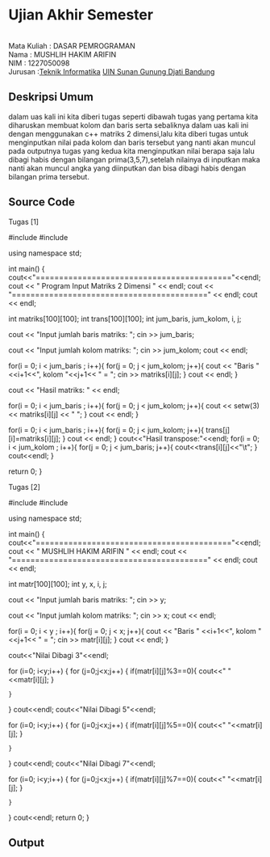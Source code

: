 # Ujian Akhir Semester 
<br>Mata Kuliah 	: DASAR PEMROGRAMAN 
<br> Nama		: MUSHLIH HAKIM ARIFIN
<br>NIM		:	1227050098
<br>Jurusan		:[Teknik Informatika](http://if.uinsgd.ac.id/) [UIN Sunan Gunung Djati Bandung](https://uinsgd.ac.id/) 

## Deskripsi Umum

dalam uas kali ini kita diberi tugas seperti dibawah tugas yang pertama kita diharuskan membuat kolom dan baris serta sebaliknya dalam uas kali ini dengan menggunakan c++ matriks 2 dimensi,lalu kita diberi tugas untuk menginputkan nilai pada kolom dan baris tersebut yang nanti akan muncul pada outputnya tugas yang kedua kita menginputkan nilai berapa saja lalu dibagi habis dengan bilangan prima(3,5,7),setelah nilainya di inputkan maka nanti akan muncul angka yang diinputkan dan bisa dibagi habis dengan bilangan prima tersebut.

## Source Code

Tugas [1]

#include <iostream>
#include <iomanip>

using namespace std;

int main()
{
	cout<<"=========================================="<<endl;
  cout << "     Program Input Matriks 2 Dimensi " << endl;
  cout << "==========================================" << endl;
  cout << endl;

  int matriks[100][100];
  int trans[100][100];
  int jum_baris, jum_kolom, i, j;

  cout << "Input jumlah baris matriks: ";
  cin >> jum_baris;

  cout << "Input jumlah kolom matriks: ";
  cin >> jum_kolom;
  cout << endl;

  for(i = 0; i < jum_baris ; i++){
    for(j = 0; j < jum_kolom; j++){
      cout << "Baris " <<i+1<<", kolom "<<j+1<< " = ";
      cin >> matriks[i][j];
    }
    cout << endl;
  }

  cout << "Hasil matriks: " << endl;

  for(i = 0; i < jum_baris ; i++){
    for(j = 0; j < jum_kolom; j++){
      cout << setw(3) << matriks[i][j] << " ";
    }
    cout << endl;
  }

  for(i = 0; i < jum_baris ; i++){
    for(j = 0; j < jum_kolom; j++){
      trans[j][i]=matriks[i][j];
    }
    cout << endl;
  }
  cout<<"Hasil transpose:"<<endl;
  for(i = 0; i < jum_kolom ; i++){
    for(j = 0; j < jum_baris; j++){
      cout<<trans[i][j]<<"\t";
    }
    cout<<endl;
}

  return 0;
}

Tugas [2]

#include <iostream>
#include <iomanip>

using namespace std;

int main()
{
	cout<<"=========================================="<<endl;
  cout << "         MUSHLIH HAKIM ARIFIN " << endl;
  cout << "==========================================" << endl;
  cout << endl;

  int matr[100][100];
  int y, x, i, j;

  cout << "Input jumlah baris matriks: ";
  cin >> y;

  cout << "Input jumlah kolom matriks: ";
  cin >> x;
  cout << endl;

  for(i = 0; i < y ; i++){
    for(j = 0; j < x; j++){
      cout << "Baris " <<i+1<<", kolom "<<j+1<< " = ";
      cin >> matr[i][j];
    }
    cout << endl;
  }

cout<<"Nilai Dibagi 3"<<endl;

for (i=0; i<y;i++)
{
	for (j=0;j<x;j++)
	{
		if(matr[i][j]%3==0){
				cout<<" "<<matr[i][j];
		}
		
	}

 } 
 cout<<endl;
 cout<<"Nilai Dibagi 5"<<endl;

for (i=0; i<y;i++)
{
	for (j=0;j<x;j++)
	{
		if(matr[i][j]%5==0){
				cout<<" "<<matr[i][j];
		}
		
	}

 } 
 cout<<endl;
 cout<<"Nilai Dibagi 7"<<endl;

for (i=0; i<y;i++)
{
	for (j=0;j<x;j++)
	{
		if(matr[i][j]%7==0){
				cout<<" "<<matr[i][j];
		}
		
	}

 } 
 cout<<endl;
  return 0;
}
## Output
